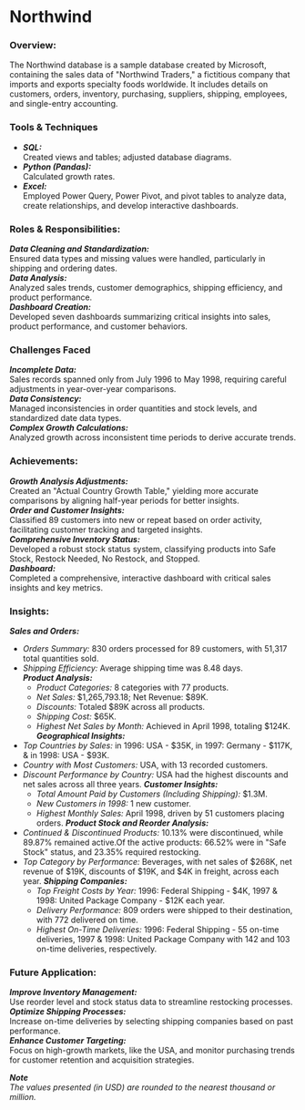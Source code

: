 # Northwind
### Overview:
The Northwind database is a sample database created by Microsoft, containing the sales data of "Northwind Traders," a fictitious company that imports and exports specialty foods worldwide. It includes details on customers, orders, inventory, purchasing, suppliers, shipping, employees, and single-entry accounting.
### Tools & Techniques
- ***SQL:*** <br>
Created views and tables; adjusted database diagrams. <br>
- ***Python (Pandas):*** <br>
Calculated growth rates. <br>
- ***Excel:*** <br>
Employed Power Query, Power Pivot, and pivot tables to analyze data, create relationships, and develop interactive dashboards. <br>
### Roles & Responsibilities:
***Data Cleaning and Standardization:*** <br>
Ensured data types and missing values were handled, particularly in shipping and ordering dates. <br>
***Data Analysis:*** <br>
Analyzed sales trends, customer demographics, shipping efficiency, and product performance. <br>
***Dashboard Creation:*** <br>
Developed seven dashboards summarizing critical insights into sales, product performance, and customer behaviors. <br>
### Challenges Faced
***Incomplete Data:*** <br>
Sales records spanned only from July 1996 to May 1998, requiring careful adjustments in year-over-year comparisons. <br>
***Data Consistency:*** <br>
Managed inconsistencies in order quantities and stock levels, and standardized date data types. <br>
***Complex Growth Calculations:*** <br>
Analyzed growth across inconsistent time periods to derive accurate trends. <br>
### Achievements:
***Growth Analysis Adjustments:*** <br>
Created an "Actual Country Growth Table," yielding more accurate comparisons by aligning half-year periods for better insights. <br>
***Order and Customer Insights:*** <br>
Classified 89 customers into new or repeat based on order activity, facilitating customer tracking and targeted insights. <br>
***Comprehensive Inventory Status:*** <br>
Developed a robust stock status system, classifying products into Safe Stock, Restock Needed, No Restock, and Stopped. <br>
***Dashboard:*** <br>
Completed a comprehensive, interactive dashboard with critical sales insights and key metrics. <br>
### Insights:
***Sales and Orders:*** <br>
- *Orders Summary:* 830 orders processed for 89 customers, with 51,317 total quantities sold. <br>
- *Shipping Efficiency:* Average shipping time was 8.48 days. <br>
***Product Analysis:*** <br>
  - *Product Categories:* 8 categories with 77 products.
  - *Net Sales:* $1,265,793.18; Net Revenue: $89K.
  - *Discounts:* Totaled $89K across all products.
  - *Shipping Cost:* $65K.
  - *Highest Net Sales by Month:* Achieved in April 1998, totaling $124K.
***Geographical Insights:*** <br>
- *Top Countries by Sales:* in 1996: USA - $35K, in 1997: Germany - $117K, & in 1998: USA - $93K.
- *Country with Most Customers:* USA, with 13 recorded customers.
- *Discount Performance by Country:* USA had the highest discounts and net sales across all three years.
***Customer Insights:*** <br>
  - *Total Amount Paid by Customers (Including Shipping):* $1.3M.
  - *New Customers in 1998:* 1 new customer.
  - *Highest Monthly Sales:* April 1998, driven by 51 customers placing orders.
***Product Stock and Reorder Analysis:*** <br>
- *Continued & Discontinued Products:* 10.13% were discontinued, while 89.87% remained active.Of the active products: 66.52% were in "Safe Stock" status, and 23.35% required restocking.
- *Top Category by Performance:* Beverages, with net sales of $268K, net revenue of $19K, discounts of $19K, and $4K in freight, across each year.
***Shipping Companies:*** <br>
  - *Top Freight Costs by Year:* 1996: Federal Shipping - $4K, 1997 & 1998: United Package Company - $12K each year.
  - *Delivery Performance:* 809 orders were shipped to their destination, with 772 delivered on time.
  - *Highest On-Time Deliveries:* 1996: Federal Shipping - 55 on-time deliveries, 1997 & 1998: United Package Company with 142 and 103 on-time deliveries, respectively.
### Future Application:
***Improve Inventory Management:*** <br>
Use reorder level and stock status data to streamline restocking processes. <br>
***Optimize Shipping Processes:*** <br>
Increase on-time deliveries by selecting shipping companies based on past performance. <br>
***Enhance Customer Targeting:*** <br>
Focus on high-growth markets, like the USA, and monitor purchasing trends for customer retention and acquisition strategies. <br>

***Note*** <br>
*The values presented (in USD) are rounded to the nearest thousand or million.*
